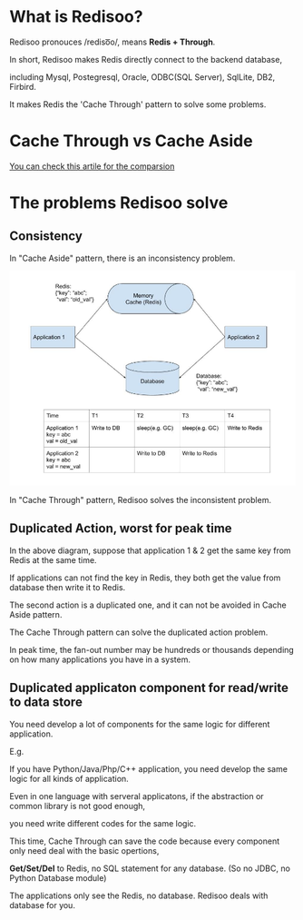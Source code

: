 
# What is Redisoo?

Redisoo pronouces /rediso͞o/, means **Redis + Through**.

In short, Redisoo makes Redis directly connect to the backend database, 

including Mysql, Postegresql, Oracle, ODBC(SQL Server), SqlLite, DB2, Firbird.

It makes Redis the 'Cache Through' pattern to solve some problems.

# Cache Through vs Cache Aside
[You can check this artile for the comparsion](https://codeahoy.com/2017/08/11/caching-strategies-and-how-to-choose-the-right-one/)


# The problems Redisoo solve

## Consistency

In "Cache Aside" pattern, there is an inconsistency problem.

<img src="inconsistency.jpg" width=800>

In "Cache Through" pattern, Redisoo solves the inconsistent problem.

## Duplicated Action, worst for peak time

In the above diagram, suppose that application 1 & 2 get the same key from Redis at the same time.

If applications can not find the key in Redis, they both get the value from database then write it to Redis. 

The second action is a duplicated one, and it can not be avoided in Cache Aside pattern. 

The Cache Through pattern can solve the duplicated action problem. 

In peak time, the fan-out number may be hundreds or thousands depending on how many applications you have in a system.

## Duplicated applicaton component for read/write to data store

You need develop a lot of components for the same logic for different application.

E.g. 

If you have Python/Java/Php/C++ application, you need develop the same logic for all kinds of application.

Even in one language with serveral applicatons, if the abstraction or common library is not good enough, 

you need write different codes for the same logic.

This time, Cache Through can save the code because every component only need deal with the basic opertions, 

**Get/Set/Del** to Redis, no SQL statement for any database. (So no JDBC, no Python Database module) 

The applications only see the Redis, no database. Redisoo deals with database for you.



